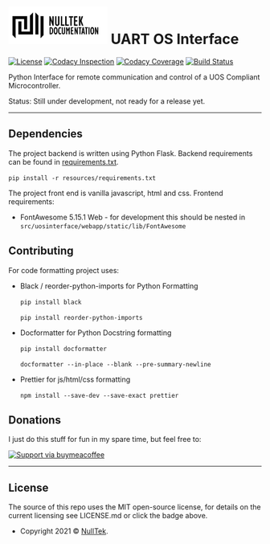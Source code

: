 # ![NullTek Documentation](resources/NullTekDocumentationLogo.png) UART OS Interface

[![License](http://img.shields.io/:license-mit-blue.svg?style=flat-square)](LICENSE.md) 
[![Codacy Inspection](https://app.codacy.com/project/badge/Grade/8a24020489ee4638aa10449e3f1cc0cd)](https://www.codacy.com/gh/CreatingNull/UART-Operating-System-Interface/dashboard?utm_source=github.com&amp;utm_medium=referral&amp;utm_content=CreatingNull/UART-Operating-System-Interface&amp;utm_campaign=Badge_Grade)
[![Codacy Coverage](https://app.codacy.com/project/badge/Coverage/8a24020489ee4638aa10449e3f1cc0cd)](https://www.codacy.com/gh/CreatingNull/UART-Operating-System-Interface/dashboard?utm_source=github.com&utm_medium=referral&utm_content=CreatingNull/UART-Operating-System-Interface&utm_campaign=Badge_Coverage)
[![Build Status](https://travis-ci.org/CreatingNull/UART-Operating-System-Interface.svg?branch=master)](https://travis-ci.org/CreatingNull/UART-Operating-System-Interface)

Python Interface for remote communication and control of a UOS Compliant Microcontroller.

Status: Still under development, not ready for a release yet. 

---

## Dependencies

The project backend is written using Python Flask.
Backend requirements can be found in [requirements.txt](resources/requirements.txt).

```pip install -r resources/requirements.txt```

The project front end is vanilla javascript, html and css. 
Frontend requirements:
*   FontAwesome 5.15.1 Web - for development this should be nested in `src/uosinterface/webapp/static/lib/FontAwesome`

## Contributing

For code formatting project uses:

*   Black / reorder-python-imports for Python Formatting

    ``` pip install black ```
    
    ``` pip install reorder-python-imports ```

*   Docformatter for Python Docstring formatting

    ``` pip install docformatter ```
    
    ``` docformatter --in-place --blank --pre-summary-newline ```

*   Prettier for js/html/css formatting

    ``` npm install --save-dev --save-exact prettier ```

## Donations

I just do this stuff for fun in my spare time, but feel free to:

[![Support via buymeacoffee](https://www.buymeacoffee.com/assets/img/custom_images/orange_img.png)](https://www.buymeacoffee.com/nulltek)

---

## License

The source of this repo uses the MIT open-source license, for details on the current licensing see LICENSE.md or click the badge above. 
*   Copyright 2021 © <a href="https://nulltek.xyz" target="_blank">NullTek</a>.
